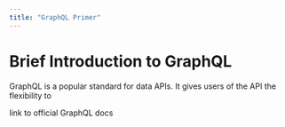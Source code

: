 ```yaml
---
title: "GraphQL Primer"
---
```



# Brief Introduction to GraphQL

GraphQL is a popular standard for data APIs. It gives users of the API the flexibility to


link to official GraphQL docs